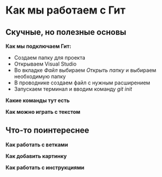 # Как мы работаем с Гит

## Скучные, но полезные основы 
**Как мы подключаем Гит:**

* Создаем папку для проекта
* Открываем Visual Studio
* Во вкладке *Файл* выбираем *Открыть папку* и выбираем необходимую папку 
* В проводнике создаем файл с нужным расширением
* Запускаем терминал и вводим команду *git init* 

**Какие команды тут есть**

**Как можно играть с текстом**
## Что-то поинтереснее
**Как работать с ветками**

**Как добавить картинку**

**Как работать с инструкциями**